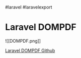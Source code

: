 #laravel #laravelexport 
# Laravel DOMPDF
![[DOMPDF.png]]

[Laravel DOMPDF Github](https://github.com/barryvdh/laravel-dompdf)

